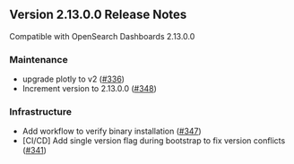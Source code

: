## Version 2.13.0.0 Release Notes

Compatible with OpenSearch Dashboards 2.13.0.0

### Maintenance

- upgrade plotly to v2 ([#336](https://github.com/opensearch-project/dashboards-visualizations/pull/336))
- Increment version to 2.13.0.0 ([#348](https://github.com/opensearch-project/dashboards-visualizations/pull/348))

### Infrastructure

- Add workflow to verify binary installation ([#347](https://github.com/opensearch-project/dashboards-visualizations/pull/347))
- [CI/CD] Add single version flag during bootstrap to fix version conflicts ([#341](https://github.com/opensearch-project/dashboards-visualizations/pull/341))
